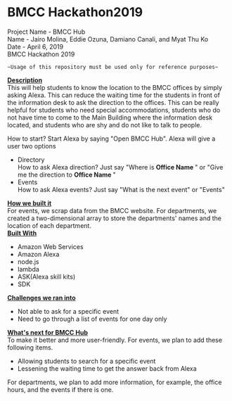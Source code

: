 # BMCC Hackathon2019
<p>
    Project Name - BMCC Hub <br>
    Name - Jairo Molina, Eddie Ozuna, Damiano Canali, and Myat Thu Ko <br>
    Date - April 6, 2019 <br>
    BMCC Hackathon 2019
    
    ~Usage of this repository must be used only for reference purposes~
</p>

<p> 
    <b><u>Description</u></b> <br>
    This will help students to know the location to the BMCC offices by simply asking Alexa. This can reduce the waiting time for the students in front of the information desk to ask the direction to the offices. This can be really helpful for students who need special accommodations, students who do not have time to come to the Main Building where the information desk located, and students who are shy and do not like to talk to people. 
</p>

<p> 
    How to start? Start Alexa by saying "Open BMCC Hub".
    Alexa will give a user two options 
<ul>
    <li> 
        Directory <br>
        How to ask Alexa direction? Just say "Where is <b> Office Name </b>" or "Give me the direction to <b> Office Name </b>"
    </li>
    <li> 
        Events <br>
        How to ask Alexa events? Just say "What is the next event" or "Events"
    </li>
</ul>
</p>

<p> 
    <b><u>How we built it</u></b> <br>
    For events, we scrap data from the BMCC website. For departments, we created a two-dimensional array to store the departments' names and the location of each department.
    <br>
    <b><u>Built With</u></b>
    <ul>
        <li>Amazon Web Services</li>
        <li>Amazon Alexa</li>
        <li>node.js</li>
        <li>lambda</li>
        <li>ASK(Alexa skill kits)</li>
        <li>SDK</li>
</ul>

</p>

<p>
    <b><u>Challenges we ran into</u></b>
    <ul>
        <li>Not able to ask for a specific event</li>
        <li>Need to go through a list of events for one day only</li>
</ul>
</p>
    
<p>
    <b><u>What's next for BMCC Hub</u></b> <br>
    To make it better and more user-friendly. For events, we plan to add these following items. 
    <ul> 
        <li>Allowing students to search for a specific event</li>
        <li>Lessening the waiting time to get the answer back from Alexa</li>
</ul>
    For departments, we plan to add more information, for example, the office hours, and the events if there is one.  
</p>

    
